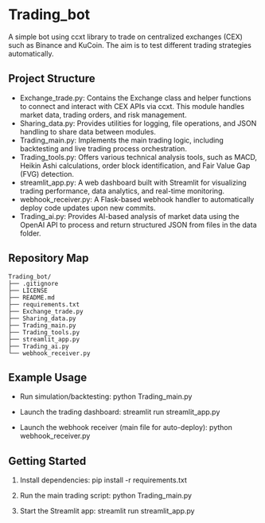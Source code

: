# Trading_bot

A simple bot using ccxt library to trade on centralized exchanges (CEX) such as Binance and KuCoin. The aim is to test different trading strategies automatically.

## Project Structure

- Exchange_trade.py: Contains the Exchange class and helper functions to connect and interact with CEX APIs via ccxt. This module handles market data, trading orders, and risk management.
- Sharing_data.py: Provides utilities for logging, file operations, and JSON handling to share data between modules.
- Trading_main.py: Implements the main trading logic, including backtesting and live trading process orchestration.
- Trading_tools.py: Offers various technical analysis tools, such as MACD, Heikin Ashi calculations, order block identification, and Fair Value Gap (FVG) detection.
- streamlit_app.py: A web dashboard built with Streamlit for visualizing trading performance, data analytics, and real-time monitoring.
- webhook_receiver.py: A Flask-based webhook handler to automatically deploy code updates upon new commits.
- Trading_ai.py: Provides AI-based analysis of market data using the OpenAI API to process and return structured JSON from files in the data folder.

## Repository Map

```
Trading_bot/
├── .gitignore
├── LICENSE
├── README.md
├── requirements.txt
├── Exchange_trade.py
├── Sharing_data.py
├── Trading_main.py
├── Trading_tools.py
├── streamlit_app.py
├── Trading_ai.py
└── webhook_receiver.py
```

## Example Usage

- Run simulation/backtesting:
  python Trading_main.py

- Launch the trading dashboard:
  streamlit run streamlit_app.py

- Launch the webhook receiver (main file for auto-deploy):
  python webhook_receiver.py

## Getting Started

1. Install dependencies:
   pip install -r requirements.txt

2. Run the main trading script:
   python Trading_main.py

3. Start the Streamlit app:
   streamlit run streamlit_app.py

